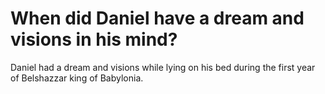 # When did Daniel have a dream and visions in his mind?

Daniel had a dream and visions while lying on his bed during the first year of Belshazzar king of Babylonia.
